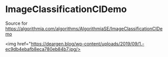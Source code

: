 # ImageClassificationCIDemo
Source for https://algorithmia.com/algorithms/AlgorithmiaSE/ImageClassificationCIDemo


<img href="https://deargen.blog/wp-content/uploads/2019/09/1.-ec9db4ebafb8eca780eb84b7.jpg/>
